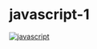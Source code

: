# javascript-1

[![javascript](https://github.com/AdrianRallBhs/javascript-1/tree/main/.github/workflows/js-action.yml/badge.svg)](https://github.com/AdrianRallBhs/javascript-1/tree/main/.github/workflows/js-action.yml)